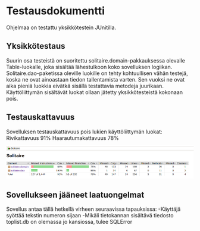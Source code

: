 # Testausdokumentti

Ohjelmaa on testattu yksikkötestein JUnitilla.

## Yksikkötestaus

Suurin osa testeistä on suoritettu solitaire.domain-pakkauksessa olevalle Table-luokalle, joka sisältää lähestulkoon koko sovelluksen logiikan.
Solitaire.dao-paketissa oleville luokille on tehty kohtuullisen vähän testejä, koska ne ovat ainoastaan tiedon tallentamista varten. Sen vuoksi ne ovat aika pieniä luokkia eivätkä sisällä testattavia metodeja juurikaan.
Käyttöliittymän sisältävät luokat ollaan jätetty yksikkötesteistä kokonaan pois.

## Testauskattavuus

Sovelluksen testauskattavuus pois lukien käyttöliittymän luokat:
Rivikattavuus 91%
Haarautumakattavuus 78%

<img src="https://github.com/OlliSavisalo/ot-harjoitustyo/blob/master/dokumentaatio/kuvat/Solitaire_Jacoco.png">

## Sovellukseen jääneet laatuongelmat
Sovellus antaa tällä hetkellä virheen seuraavissa tapauksissa:
-Käyttäjä syöttää tekstin numeron sijaan
-Mikäli tietokannan sisältävä tiedosto toplist.db on olemassa jo kansiossa, tulee SQLError
